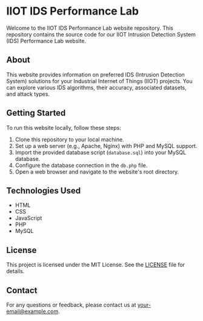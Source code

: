 # IIOT IDS Performance Lab

Welcome to the IIOT IDS Performance Lab website repository. This repository contains the source code for our IIOT Intrusion Detection System (IDS) Performance Lab website.

## About

This website provides information on preferred IDS (Intrusion Detection System) solutions for your Industrial Internet of Things (IIOT) projects. You can explore various IDS algorithms, their accuracy, associated datasets, and attack types.

## Getting Started

To run this website locally, follow these steps:

1. Clone this repository to your local machine.
2. Set up a web server (e.g., Apache, Nginx) with PHP and MySQL support.
3. Import the provided database script (`database.sql`) into your MySQL database.
4. Configure the database connection in the `db.php` file.
5. Open a web browser and navigate to the website's root directory.

## Technologies Used

- HTML
- CSS
- JavaScript
- PHP
- MySQL

## License

This project is licensed under the MIT License. See the [LICENSE](LICENSE) file for details.

## Contact

For any questions or feedback, please contact us at [your-email@example.com](mailto:your-email@example.com).

